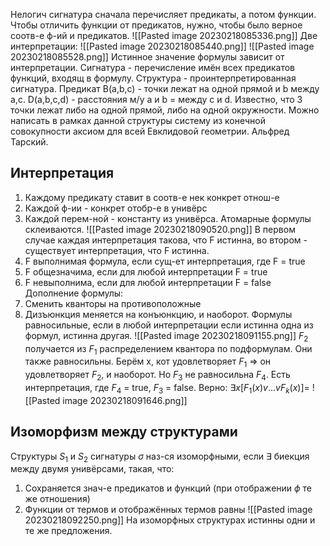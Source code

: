 Нелогич сигнатура сначала перечисляет предикаты, а потом функции. Чтобы отличить функции от предикатов, нужно, чтобы было верное соотв-е ф-ий и предикатов.
![[Pasted image 20230218085336.png]]
Две интерпретации:
![[Pasted image 20230218085440.png]]
![[Pasted image 20230218085528.png]]
Истинное значение формулы зависит от интерпретации.
Сигнатура - перечисление имён всех предикатов функций, входящ в формулу. Структура - проинтерпретированная сигнатура.
Предикат B(a,b,c) - точки лежат на одной прямой и b между a,c.
D(a,b,c,d) - расстояния м/у а и b = между c и d.
Известно, что 3 точки лежат либо на одной прямой, либо на одной окружности.
Можно написать в рамках данной структуры систему из конечной совокупности аксиом для всей Евклидовой геометрии. Альфред Тарский.
## Интерпретация
1. Каждому предикату ставит в соотв-е нек конкрет отнош-е
2. Каждой ф-ии - конкрет отобр-е в унивёрс
3. Каждой перем-ной - константу из унивёрса.
Атомарные формулы склеиваются.
![[Pasted image 20230218090520.png]]
В первом случае каждая интерпретация такова, что F истинна, во втором - существует интерпретация, что F истинна.
1. F выполнимая формула, если сущ-ет интерпретация, где F = true
2. F общезначима, если для любой интерпретации F = true
3. F невыполнима, если для любой интерпретации F = false
Дополнение формулы: 
1. Сменить кванторы на противоположные
2. Дизъюнкция меняется на конъюнкцию, и наоборот.
Формулы равносильные, если в любой интерпретации если истинна одна из формул, истинна другая.
![[Pasted image 20230218091155.png]]
$F_2$ получается из $F_1$ распределением квантора по подформулам. Они также равносильны.
Берём x, кот удовлетворяет $F_1$ => он удовлетворяет $F_2$, и наоборот.
Но $F_3$ не равносильна $F_4$. Есть интерпретация, где $F_4$ = true, $F_3$ = false.
Верно:
$\exists x [ F_1(x) v ... v F_k(x)] =$
![[Pasted image 20230218091646.png]]
## Изоморфизм между структурами
Структуры $S_1$ и $S_2$ сигнатуры $\sigma$ наз-ся изоморфными, если $\exists$ биекция между двумя унивёрсами, такая, что:
1. Сохраняется знач-е предикатов и функций (при отображении $\phi$ те же отношения)
2. Функции от термов и отображённых термов равны
![[Pasted image 20230218092250.png]]
На изоморфных структурах истинны одни и те же предложения.


